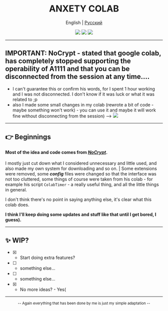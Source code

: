 <div align="center">

<h1 align="center">ANXETY COLAB</h1>

English | [Русский ](./README-ru_RU.md)

</div>

<p align="center">
  <a href="https://colab.research.google.com/drive/1wEa-tS10h4LlDykd87TF5zzpXIIQoCmq"><img src="https://img.shields.io/badge/NoCrypt's%20-%20grey?style=for-the-badge&logo=google%20colab&logoColor=orange&label=Colab&labelColor=darkcayan&color=orange"></a>
  <a href="https://colab.research.google.com/drive/1AH8z-p_ZSQvowZ-9pIVXBcqt_c3V4O9W"><img src="https://img.shields.io/badge/My Colab%20-%20grey?style=for-the-badge&logo=google%20colab&logoColor=orange&label=Colab&labelColor=darkcayan&color=16acc9"></a>
  <a href="https://discordapp.com/users/565783561878372352"><img src="https://img.shields.io/badge/MY%20DISCORD-blue?style=for-the-badge&logo=discord&logoColor=white&color=blue"></a>
</p>

---

## IMPORTANT: NoCrypt - stated that google colab, has completely stopped supporting the operability of A1111 and that you can be disconnected from the session at any time.... 

+ I can't guarantee this or confirm his words, for I spent 1 hour working and I was not disconnected. I don't know if it was luck or what it was related to ;p
+ also I made some small changes in my colab (rewrote a bit of code - maybe something won't work) - you can use it and maybe it will work fine without disconnecting from the session) --> <a href="https://colab.research.google.com/drive/1P89RgBbmnVAqtu0kF9BWo7HdJsWCCNxc"><img src="https://img.shields.io/badge/BETA%20-%20grey?style=for-the-badge&logo=google%20colab&logoColor=orange&label=Colab&labelColor=darkcayan&color=16acc9"></a>

---

## 👉 Beginnings

#### Most of the idea and code comes from [*NoCrypt*](https://github.com/NoCrypt).
I mostly just cut down what I considered unnecessary and little used, and also made my own system for downloading and so on. | Some extensions were removed, some ***config*** files were changed so that the interface was not too cluttered, some things of course were taken from his colab - for example his script `ColabTimer` - a really useful thing, and all the little things in general.

I don't think there's no point in saying anything else, it's clear what this colab does.

**I think I'll keep doing some updates and stuff like that until I get bored, I guess).**

---

## ✨ WIP?

- [x] - Start doing extra features?
- [ ] - something else...
- [ ] - something else...
- [x] - No more ideas? - Yes(

---

<div align="center">
  
  <small>-- Again everything that has been done by me is just my simple adaptation --</small>
  
</div>
